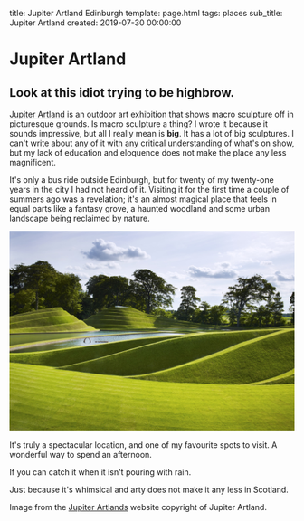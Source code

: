 title: Jupiter Artland Edinburgh
template: page.html
tags: places
sub_title: Jupiter Artland
created: 2019-07-30 00:00:00

# Jupiter Artland

## Look at this idiot trying to be highbrow. 

[Jupiter Artland](https://www.jupiterartland.org) is an outdoor art exhibition that shows macro sculpture off in picturesque grounds. 
Is macro sculpture a thing? I wrote it because it sounds impressive, but all I really mean is **big**. It has a lot
of big sculptures.  I can't write about any of it with any critical understanding of what's on show, 
but my lack of education and eloquence does not make the place any less magnificent.

It's only a bus ride outside Edinburgh, but for twenty of my twenty-one years in the city I had not heard of it.  Visiting it 
for the first time a couple of summers ago was a revelation; it's an almost magical place that feels in equal parts like a 
fantasy grove, a haunted woodland and some urban landscape being reclaimed by nature.

![Jupiter Artland's beautiful sculpted landscape][jupiter-artland]

It's truly a spectacular location, and one of my favourite spots to visit. A wonderful way to spend an afternoon.

If you can catch it when it isn't pouring with rain.

Just because it's whimsical and arty does not make it any less in Scotland.

[jupiter-artland]: /resources/img/artland.jpg "Jupiter Artland's beautiful sculpted landscape"

<div class="footnote">Image from the <a href="https://www.jupiterartland.org">Jupiter Artlands</a> website copyright of Jupiter Artland.</div>
